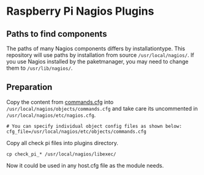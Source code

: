 # Raspberry Pi Nagios Plugins

## Paths to find components

The paths of many Nagios components differs by installationtype. This repository will use paths by installation from source <code>/usr/local/nagios/</code>. If you use Nagios installed by the paketmanager, you may need to change them to <code>/usr/lib/nagios/</code>.

## Preparation

Copy the content from [commands.cfg](https://github.com/chrisschm/rpi_nagios_plugins/blob/main/commands.cfg) into <code>/usr/local/nagios/objects/commands.cfg</code> and take care its uncommented in <code>/usr/local/nagios/etc/nagios.cfg</code>.

```
# You can specify individual object config files as shown below:
cfg_file=/usr/local/nagios/etc/objects/commands.cfg
```

Copy all check pi files into plugins directory.

```
cp check_pi_* /usr/local/nagios/libexec/
```

Now it could be used in any host.cfg file as the module needs.
